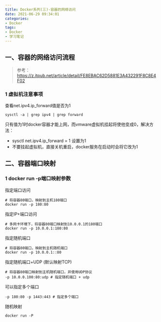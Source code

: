 ```yaml
---
title: Docker系列(三)-容器的网络访问
date: 2021-06-29 09:34:01
categories:
- Docker
tags:
- Docker
- 学习笔记 
---
```


## 一、容器的网络访问流程

>参考：https://z.itpub.net/article/detail/FE8EBAC62D5881E3A432291F8C8E4F02

### 1 虚拟机注意事项 

查看net.ipv4.ip_forward值是否为1

```shell
sysctl -a | grep ipv4 | grep forward 
```

只有值为1时docker容器才能上网，而vmware虚拟机挂起将使他变成0，解决方法：

- sysctl net.ipv4.ip_forward = 1 设置为1
- 不要挂起虚拟机，直接关机重启，docker服务在启动时会将它改为1

## 二、容器端口映射

### 1 docker run -p端口映射参数

指定端口访问

```shell
# 将容器80端口，映射到主机180端口
docker run -p 180:80
```

指定IP+端口访问

```shell
# 多网卡环境下，将容器80端口映射到10.0.0.1的180端口
docker run -p 10.0.0.1:180:80
```

指定随机端口

```she
# 将容器80端口，映射到主机随机端口
docker run -p 10.0.0.1::80
```

指定随机端口+UDP (默认映射TCP)

```shell
# 将容器80端口映射到主机随机端口，并使用UDP协议
-p 10.0.0.100:80:udp # 指定随机端口 + udp
```

可以指定多个端口

```shell
-p 180:80 -p 1443:443 # 指定多个端口
```

随机映射

```shell
docker run -P
```

